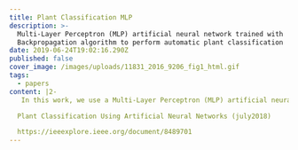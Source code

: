 ```yaml
---
title: Plant Classification MLP
description: >-
  Multi-Layer Perceptron (MLP) artificial neural network trained with
  Backpropagation algorithm to perform automatic plant classification
date: 2019-06-24T19:02:16.290Z
published: false
cover_image: /images/uploads/11831_2016_9206_fig1_html.gif
tags:
  - papers
content: |2-
   In this work, we use a Multi-Layer Perceptron (MLP) artificial neural network trained with Backpropagation algorithm to perform automatic plant classification. To avoid data set bias problem, some plant data sets which use different plant features obtained by different feature extraction processes are employed. We compare MLP algorithm with several supervised learning methods from plant recognition literature using a statistical hypothesis test of type Friedman/Nemenyi test. The obtained results show the potential of MLP algorithm to deal with plant classification.

  Plant Classification Using Artificial Neural Networks (july2018)

  https://ieeexplore.ieee.org/document/8489701
---
```


